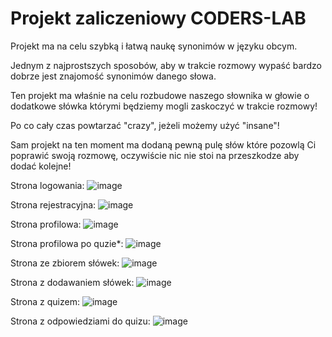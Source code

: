 # Projekt zaliczeniowy CODERS-LAB 

Projekt ma na celu szybką i łatwą naukę synonimów w języku obcym.

Jednym z najprostszych sposobów, aby w trakcie rozmowy wypaść bardzo dobrze jest znajomość synonimów danego słowa. 

Ten projekt ma właśnie na celu rozbudowe naszego słownika w głowie o dodatkowe słówka którymi będziemy mogli zaskoczyć w trakcie rozmowy!

Po co cały czas powtarzać "crazy", jeżeli możemy użyć "insane"!


Sam projekt na ten moment ma dodaną pewną pulę słów które pozowlą Ci poprawić swoją rozmowę, oczywiście nic nie stoi na przeszkodze aby dodać kolejne!

Strona logowania:
![image](https://github.com/matt-charlak/Coders-Quiz/assets/117844309/7b1dc998-371d-4143-9982-423bf94eb40b)

Strona rejestracyjna:
![image](https://github.com/matt-charlak/Coders-Quiz/assets/117844309/b8cb48db-d17d-43d8-815c-0393c05883bc)

Strona profilowa:
![image](https://github.com/matt-charlak/Coders-Quiz/assets/117844309/2c9a5f0a-2d9c-4efa-ab9a-865ba6eed828)

Strona profilowa po quzie*:
![image](https://github.com/matt-charlak/Coders-Quiz/assets/117844309/91e9fdba-7a7f-4a95-9c2d-373219f1da10)

Strona ze zbiorem słówek:
![image](https://github.com/matt-charlak/Coders-Quiz/assets/117844309/34a038b5-7e63-4336-bab7-573309b3dfa3)

Strona z dodawaniem słówek:
![image](https://github.com/matt-charlak/Coders-Quiz/assets/117844309/553bd5f9-380c-4f01-8bb8-216a55fc55b5)

Strona z quizem:
![image](https://github.com/matt-charlak/Coders-Quiz/assets/117844309/4f28e62a-3359-482c-a01e-bc5786d5d150)

Strona z odpowiedziami do quizu:
![image](https://github.com/matt-charlak/Coders-Quiz/assets/117844309/c18859dc-294e-49ea-8e5b-a1c4819bd46f)
 
